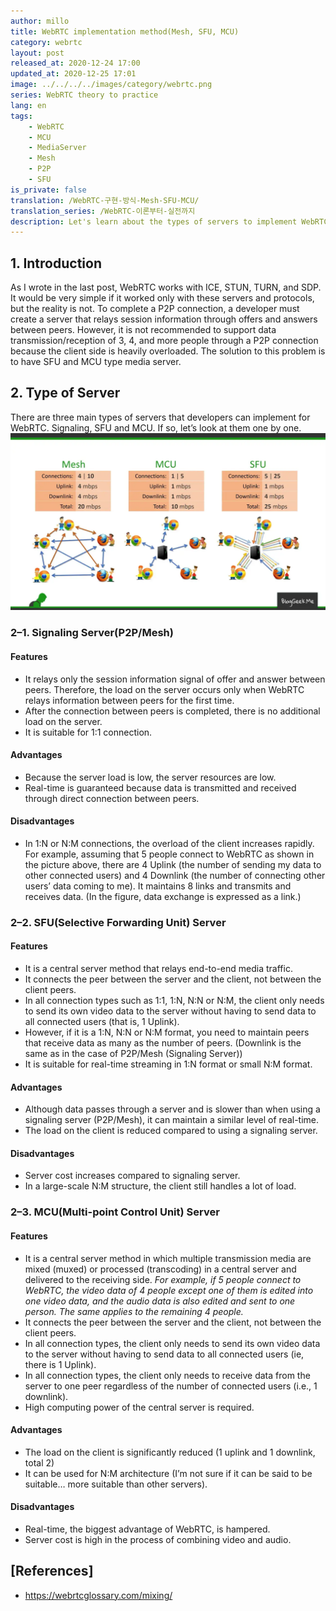 ```yaml
---
author: millo
title: WebRTC implementation method(Mesh, SFU, MCU)
category: webrtc
layout: post
released_at: 2020-12-24 17:00
updated_at: 2020-12-25 17:01
image: ../../../../images/category/webrtc.png
series: WebRTC theory to practice
lang: en
tags:
    - WebRTC
    - MCU
    - MediaServer
    - Mesh
    - P2P
    - SFU
is_private: false
translation: /WebRTC-구현-방식-Mesh-SFU-MCU/
translation_series: /WebRTC-이론부터-실전까지
description: Let's learn about the types of servers to implement WebRTC. (Mesh/P2P, SFU, MCU)
---
```


## 1. Introduction

As I wrote in the last post, WebRTC works with ICE, STUN, TURN, and SDP. It would be very simple if it worked only with these servers and protocols, but the reality is not. To complete a P2P connection, a developer must create a server that relays session information through offers and answers between peers. However, it is not recommended to support data transmission/reception of 3, 4, and more people through a P2P connection because the client side is heavily overloaded.
The solution to this problem is to have SFU and MCU type media server.

## 2. Type of Server

There are three main types of servers that developers can implement for WebRTC. Signaling, SFU and MCU. If so, let’s look at them one by one.
![](../../../../images/2020/12/webrtc-server.png)

### 2–1. Signaling Server(P2P/Mesh)

#### Features

-   It relays only the session information signal of offer and answer between peers. Therefore, the load on the server occurs only when WebRTC relays information between peers for the first time.
-   After the connection between peers is completed, there is no additional load on the server.
-   It is suitable for 1:1 connection.

#### Advantages

-   Because the server load is low, the server resources are low.
-   Real-time is guaranteed because data is transmitted and received through direct connection between peers.

#### Disadvantages

-   In 1:N or N:M connections, the overload of the client increases rapidly.
    For example, assuming that 5 people connect to WebRTC as shown in the picture above, there are 4 Uplink (the number of sending my data to other connected users) and 4 Downlink (the number of connecting other users’ data coming to me). It maintains 8 links and transmits and receives data. (In the figure, data exchange is expressed as a link.)

### 2–2. SFU(Selective Forwarding Unit) Server

#### Features

-   It is a central server method that relays end-to-end media traffic.
-   It connects the peer between the server and the client, not between the client peers.
-   In all connection types such as 1:1, 1:N, N:N or N:M, the client only needs to send its own video data to the server without having to send data to all connected users (that is, 1 Uplink).
-   However, if it is a 1:N, N:N or N:M format, you need to maintain peers that receive data as many as the number of peers. (Downlink is the same as in the case of P2P/Mesh (Signaling Server))
-   It is suitable for real-time streaming in 1:N format or small N:M format.

#### Advantages

-   Although data passes through a server and is slower than when using a signaling server (P2P/Mesh), it can maintain a similar level of real-time.
-   The load on the client is reduced compared to using a signaling server.

#### Disadvantages

-   Server cost increases compared to signaling server.
-   In a large-scale N:M structure, the client still handles a lot of load.

### 2–3. MCU(Multi-point Control Unit) Server

#### Features

-   It is a central server method in which multiple transmission media are mixed (muxed) or processed (transcoding) in a central server and delivered to the receiving side.
    _For example, if 5 people connect to WebRTC, the video data of 4 people except one of them is edited into one video data, and the audio data is also edited and sent to one person. The same applies to the remaining 4 people._
-   It connects the peer between the server and the client, not between the client peers.
-   In all connection types, the client only needs to send its own video data to the server without having to send data to all connected users (ie, there is 1 Uplink).
-   In all connection types, the client only needs to receive data from the server to one peer regardless of the number of connected users (i.e., 1 downlink).
-   High computing power of the central server is required.

#### Advantages

-   The load on the client is significantly reduced (1 uplink and 1 downlink, total 2)
-   It can be used for N:M architecture (I’m not sure if it can be said to be suitable… more suitable than other servers).

#### Disadvantages

-   Real-time, the biggest advantage of WebRTC, is hampered.
-   Server cost is high in the process of combining video and audio.

## [References]

-   https://webrtcglossary.com/mixing/
